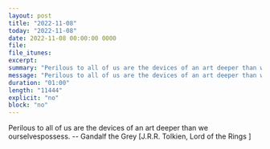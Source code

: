 ```yaml
---
layout: post
title: "2022-11-08"
today: "2022-11-08"
date: 2022-11-08 00:00:00 0000
file:
file_itunes:
excerpt:
summary: "Perilous to all of us are the devices of an art deeper than we ourselvespossess. -- Gandalf the Grey [J.R.R. Tolkien, Lord of the Rings ]"
message: "Perilous to all of us are the devices of an art deeper than we ourselvespossess. -- Gandalf the Grey [J.R.R. Tolkien, Lord of the Rings ]"
duration: "01:00"
length: "11444"
explicit: "no"
block: "no"
---
```

Perilous to all of us are the devices of an art deeper than we ourselvespossess. -- Gandalf the Grey [J.R.R. Tolkien, Lord of the Rings ]

